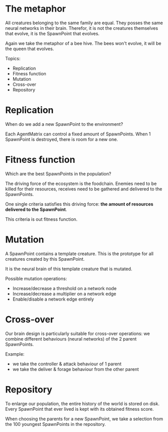 # The metaphor #

All creatures belonging to the same family are equal. They posses the same neural networks in their brain. Therefor, it is not the creatures themselves that evolve, it is the SpawnPoint that evolves.

Again we take the metaphor of a bee hive. The bees won't evolve, it will be the queen that evolves.

Topics:
  * Replication
  * Fitness function
  * Mutation
  * Cross-over
  * Repository


# Replication #

When do we add a new SpawnPoint to the environment?

Each AgentMatrix can control a fixed amount of SpawnPoints. When 1 SpawnPoint is destroyed, there is room for a new one.


# Fitness function #

Which are the best SpawnPoints in the population?

The driving force of the ecosystem is the foodchain. Enemies need to be killed for their resources, receives need to be gathered and delivered to the SpawnPoints.

One single criteria satisfies this driving force: **the amount of resources delivered to the SpawnPoint**.

This criteria is out fitness function.

# Mutation #

A SpawnPoint contains a template creature. This is the prototype for all creatures created by this SpawnPoint.

It is the neural brain of this template creature that is mutated.

Possible mutation operations:
  * Increase/decrease a threshold on a network node
  * Increase/decrease a multiplier on a network edge
  * Enable/disable a network edge entirely

# Cross-over #

Our brain design is particularly suitable for cross-over operations: we combine different behaviours (neural networks) of the 2 parent SpawnPoints.

Example:
  * we take the controller & attack behaviour of 1 parent
  * we take the deliver & forage behaviour from the other parent

# Repository #

To enlarge our population, the entire history of the world is stored on disk. Every SpawnPoint that ever lived is kept with its obtained fitness score.

When choosing the parents for a new SpawnPoint, we take a selection from the 100 youngest SpawnPoints in the repository.
